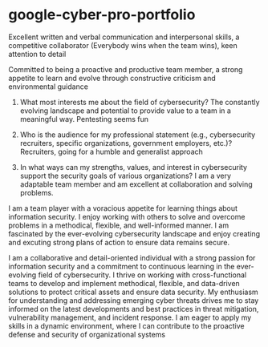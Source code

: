 # google-cyber-pro-portfolio
Excellent written and verbal communication and interpersonal skills, a competitive collaborator (Everybody wins when the team wins), keen attention to detail

Committed to being a proactive and productive team member,  a strong appetite to learn and evolve through constructive criticism and environmental guidance

1. What most interests me about the field of cybersecurity?
    The constantly evolving landscape and potential to provide value to a team in a meaningful way. Pentesting seems fun

2. Who is the audience for my professional statement (e.g., cybersecurity recruiters,
specific organizations, government employers, etc.)?
    Recruiters, going for a humble and generalist approach

3. In what ways can my strengths, values, and interest in cybersecurity support the
security goals of various organizations?
    I am a very adaptable team member and am excellent at collaboration and solving problems.


I am a team player with a voracious appetite for learning things about information security. I enjoy working with others  to solve and overcome problems in a methodical, flexible, and well-informed manner. I am fascinated by the ever-evolving cybersecurity landscape and enjoy creating and excuting strong plans of action to ensure data remains secure.

I am a collaborative and detail-oriented individual with a strong passion for information security and a commitment to continuous learning in the ever-evolving field of cybersecurity. I thrive on working with cross-functional teams to develop and implement methodical, flexible, and data-driven solutions to protect critical assets and ensure data security. My enthusiasm for understanding and addressing emerging cyber threats drives me to stay informed on the latest developments and best practices in threat mitigation, vulnerability management, and incident response. I am eager to apply my skills in a dynamic environment, where I can contribute to the proactive defense and security of organizational systems